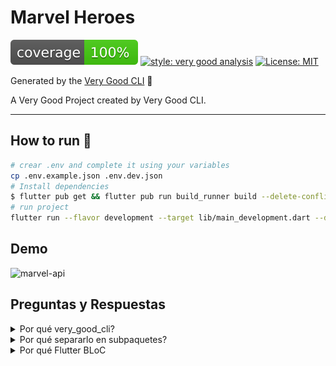 # Marvel Heroes

![coverage][coverage_badge]
[![style: very good analysis][very_good_analysis_badge]][very_good_analysis_link]
[![License: MIT][license_badge]][license_link]

Generated by the [Very Good CLI][very_good_cli_link] 🤖

A Very Good Project created by Very Good CLI.

---

## How to run  📱

```sh
# crear .env and complete it using your variables
cp .env.example.json .env.dev.json
# Install dependencies 
$ flutter pub get && flutter pub run build_runner build --delete-conflicting-outputs
# run project
flutter run --flavor development --target lib/main_development.dart --dart-define-from-file .env.dev.json
```
## Demo
![marvel-api](https://user-images.githubusercontent.com/58694638/230679979-db5242fd-312c-4541-8f23-b1bd619d0901.gif)


## Preguntas y Respuestas


<details>
  <summary>Por qué very_good_cli?</summary>
  
  Para este reto use very_good_cli porque estoy acostumbrado a usar esta herramienta en mis proyectos de Flutter, porque me da lo necesario para comenzar un proyecto.
Me ayuda a trabajar con flavors, traducciones y además que usa FlutterBloc.
 
</details>

<details>
  <summary>Por qué separarlo en subpaquetes?</summary>
  
El concepto de un paquete es que haga algo en especifico, en este caso el paquete `marvel` es el encargado de hacer la comunicación con el backend.
Entonces en mi proyecto flutter, yo utilizo el paquete `marvel` y soy agnostico a lo que suceda interiormente.
 
</details>

<details>
  <summary>Por qué Flutter BLoC</summary>
  Aunque hay muchas opciones, y además del ser usado por defecto por very_good_cli, considero a Flutter BLoC mi preferido por la facilidad del testeo que tengo al usar `bloc_test`.
</details>




[coverage_badge]: coverage_badge.svg
[flutter_localizations_link]: https://api.flutter.dev/flutter/flutter_localizations/flutter_localizations-library.html
[internationalization_link]: https://flutter.dev/docs/development/accessibility-and-localization/internationalization
[license_badge]: https://img.shields.io/badge/license-MIT-blue.svg
[license_link]: https://opensource.org/licenses/MIT
[very_good_analysis_badge]: https://img.shields.io/badge/style-very_good_analysis-B22C89.svg
[very_good_analysis_link]: https://pub.dev/packages/very_good_analysis
[very_good_cli_link]: https://github.com/VeryGoodOpenSource/very_good_cli
